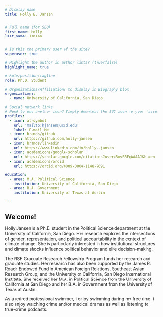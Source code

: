 ```yaml
---
# Display name
title: Holly E. Jansen


# Full name (for SEO)
first_name: Holly
last_name: Jansen


# Is this the primary user of the site?
superuser: true

# Highlight the author in author lists? (true/false)
highlight_name: true

# Role/position/tagline
role: Ph.D. Student

# Organizations/Affiliations to display in Biography blox
organizations:
  - name: University of California, San Diego

# Social network links
# Need to use another icon? Simply download the SVG icon to your `assets/media/icons/` folder.
profiles:
  - icon: at-symbol
    url: 'mailto:hjansen@ucsd.edu'
    label: E-mail Me
  - icon: brands/github
    url: https://github.com/holly-jansen
  - icon: brands/linkedin
    url: https://www.linkedin.com/in/holly--jansen
  - icon: academicons/google-scholar
    url: https://scholar.google.com/citations?user=BxvSREgAAAAJ&hl=en
  - icon: academicons/orcid
    url: https://orcid.org/0009-0004-1148-7691

education:
  - area: M.A. Political Science
    institution: University of California, San Diego
  - area: B.A. Government
    institution: University of Texas at Austin  

---
```


## Welcome!

Holly Jansen is a Ph.D. student in the Political Science department at the University of California, San Diego. Her research explores the intersections of gender, representation, and political accountability in the context of climate change. She is particularly interested in how institutional structures and climate shocks influence political behavior and elite decision-making.

The NSF Graduate Research Fellowship Program funds her research and graduate studies. Her research has also been supported by the 
James R. Roach Endowed Fund in American Foreign Relations, Southeast Asian Research Group, and the University of California, San Diego International Institute. She received her M.A. in Political Science from the University of California at San Diego and her B.A. in Government from the University of Texas at Austin.

As a retired professional swimmer, I enjoy swimming during my free time. I also enjoy watching crime and/or medical dramas as well as listening to true-crime podcasts. 
